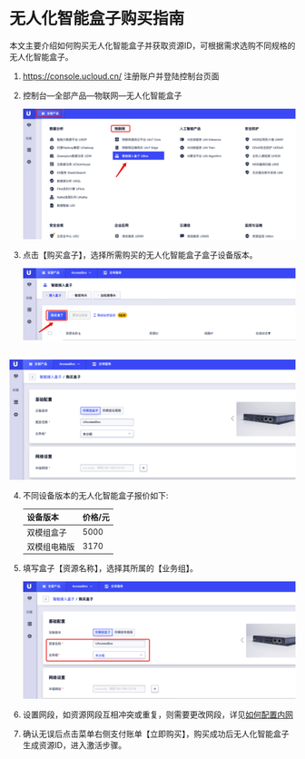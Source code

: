 # 无人化智能盒子购买指南

本文主要介绍如何购买无人化智能盒子并获取资源ID，可根据需求选购不同规格的无人化智能盒子。



1. https://console.ucloud.cn/ 注册账户并登陆控制台页面

2. 控制台—全部产品—物联网—无人化智能盒子

   ![](../images/图片4.png)

3. 点击【购买盒子】，选择所需购买的无人化智能盒子盒子设备版本。

   ![buy2](../images/buy2.png)

​           ![buy3](../images/buy3.png)

4. 不同设备版本的无人化智能盒子报价如下:

   | 设备版本     | 价格/元 |
   | ------------ | ------- |
   | 双模组盒子   | 5000    |
   | 双模组电箱版 | 3170    |

5. 填写盒子【资源名称】，选择其所属的【业务组】。

   ![buy4](../images/buy4.png)

6. 设置网段，如资源网段互相冲突或重复，则需要更改网段，详见[如何配置内网](/UBox/guide/LAN)

7. 确认无误后点击菜单右侧支付账单【立即购买】，购买成功后无人化智能盒子生成资源ID，进入激活步骤。

